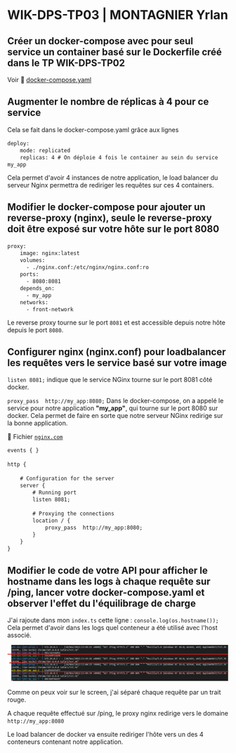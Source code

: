 # WIK-DPS-TP03 | MONTAGNIER Yrlan

## Créer un docker-compose avec pour seul service un container basé sur le Dockerfile créé dans le TP WIK-DPS-TP02
Voir :file_folder: [docker-compose.yaml](./docker-compose.yaml)

## Augmenter le nombre de réplicas à 4 pour ce service
Cela se fait dans le docker-compose.yaml grâce aux lignes 
```
deploy:
    mode: replicated
    replicas: 4 # On déploie 4 fois le container au sein du service my_app
```
Cela permet d'avoir 4 instances de notre application, le load balancer du serveur Nginx permettra de rediriger les requêtes sur ces 4 containers.
## Modifier le docker-compose pour ajouter un reverse-proxy (nginx), seule le reverse-proxy doit être exposé sur votre hôte sur le port 8080
```
proxy:
    image: nginx:latest
    volumes:
      - ./nginx.conf:/etc/nginx/nginx.conf:ro
    ports:
      - 8080:8081
    depends_on: 
      - my_app
    networks:
      - front-network
```
Le reverse     proxy tourne sur le port `8081` et est accessible depuis notre hôte depuis le port `8080`.
## Configurer nginx (nginx.conf) pour loadbalancer les requêtes vers le service basé sur votre image
`listen 8081;` indique que le service NGinx tourne sur le port 8081 côté docker.

`proxy_pass  http://my_app:8080;` Dans le docker-compose, on a appelé le service pour notre application **"my_app"**, qui tourne sur le port 8080 sur docker.
Cela permet de faire en sorte que notre serveur NGinx redirige sur la bonne application.

:file_folder: Fichier [`nginx.com`](./nginx.conf)
```
events { }

http {

    # Configuration for the server
    server {
        # Running port
        listen 8081;

        # Proxying the connections
        location / {
            proxy_pass  http://my_app:8080;
        }
    }
}
```
## Modifier le code de votre API pour afficher le hostname dans les logs à chaque requête sur /ping, lancer votre docker-compose.yaml et observer l'effet du l'équilibrage de charge
J'ai rajoute dans mon `index.ts` cette ligne : `console.log(os.hostname());`
Cela permet d'avoir dans les logs quel conteneur a été utilisé avec l'host associé.

![Hostname](./img/Hostname.png)

Comme on peux voir sur le screen, j'ai séparé chaque requête par un trait rouge.

A chaque requête effectué sur /ping, le proxy nginx redirige vers le domaine `http://my_app:8080`

Le load balancer de docker va ensuite rediriger l'hôte vers un des 4 conteneurs contenant notre application.